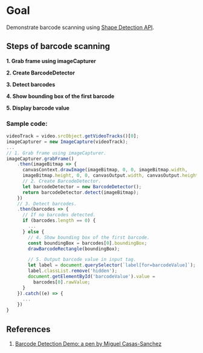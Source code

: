 # Goal

Demonstrate barcode scanning using [Shape Detection API](https://wicg.github.io/shape-detection-api/).

## Steps of barcode scanning

**1. Grab frame using imageCapturer**

**2. Create BarcodeDetector**

**3. Detect barcodes**

**4. Show bounding box of the first barcode**

**5. Display barcode value**


### Sample code:

```javascript
videoTrack = video.srcObject.getVideoTracks()[0];
imageCapturer = new ImageCapture(videoTrack);
...
// 1. Grab frame using imageCapturer.
imageCapturer.grabFrame()
    .then(imageBitmap => {
      canvasContext.drawImage(imageBitmap, 0, 0, imageBitmap.width,
      imageBitmap.height, 0, 0, canvasOutput.width, canvasOutput.height);
      // 2. Create BarcodeDetector.
      let barcodeDetector = new BarcodeDetector();
      return barcodeDetector.detect(imageBitmap);
    })
    // 3. Detect barcodes.
    .then(barcodes => {
      // If no barcodes detected.
      if (barcodes.length == 0) {
        ...
      } else {
        // 4. Show bounding box of the first barcode.
        const boundingBox = barcodes[0].boundingBox;
        drawBarcodeRectangle(boundingBox);

        // 5. Output barcode value in input tag.
        let label = document.querySelector(`label[for=barcodeValue]`);
        label.classList.remove('hidden');
        document.getElementById('barcodeValue').value =
          barcodes[0].rawValue;
      }
    }).catch((e) => {
      ...
    })
}
```

## References

1. [Barcode Detection Demo: a pen by Miguel Casas-Sanchez](https://codepen.io/miguelao/pen/bBWOzM)
